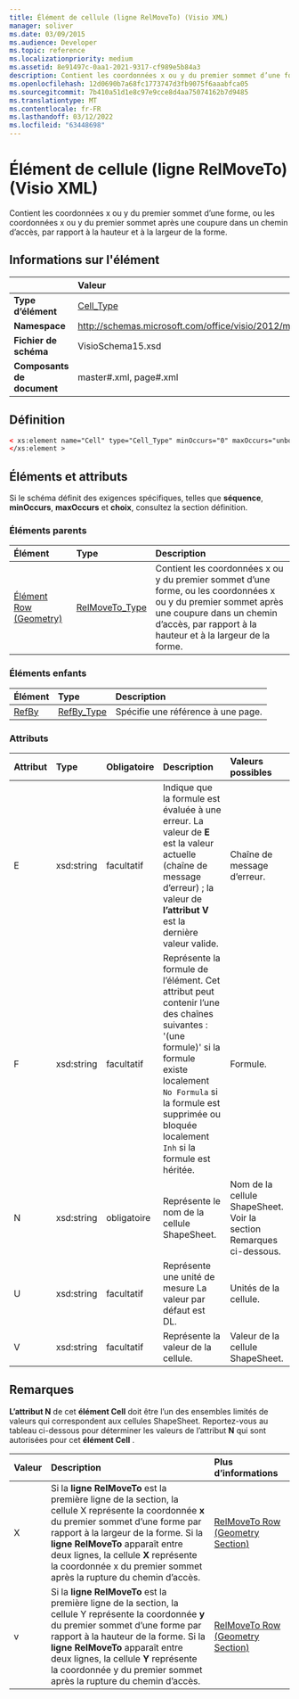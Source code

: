 ```yaml
---
title: Élément de cellule (ligne RelMoveTo) (Visio XML)
manager: soliver
ms.date: 03/09/2015
ms.audience: Developer
ms.topic: reference
ms.localizationpriority: medium
ms.assetid: 8e91497c-0aa1-2021-9317-cf989e5b84a3
description: Contient les coordonnées x ou y du premier sommet d’une forme, ou les coordonnées x ou y du premier sommet après une coupure dans un chemin d’accès, par rapport à la hauteur et à la largeur de la forme.
ms.openlocfilehash: 12d0690b7a68fc1773747d3fb9075f6aaabfca05
ms.sourcegitcommit: 7b410a51d1e8c97e9cce8d4aa75074162b7d9485
ms.translationtype: MT
ms.contentlocale: fr-FR
ms.lasthandoff: 03/12/2022
ms.locfileid: "63448698"
---
```

# <a name="cell-element-relmoveto-row-visio-xml"></a>Élément de cellule (ligne RelMoveTo) (Visio XML)

Contient les coordonnées x ou y du premier sommet d’une forme, ou les coordonnées x ou y du premier sommet après une coupure dans un chemin d’accès, par rapport à la hauteur et à la largeur de la forme.
  
## <a name="element-information"></a>Informations sur l'élément

||Valeur |
|:-----|:-----|
|**Type d’élément** <br/> |[Cell_Type](cell_type-complextypevisio-xml.md) <br/> |
|**Namespace** <br/> |http://schemas.microsoft.com/office/visio/2012/main  <br/> |
|**Fichier de schéma** <br/> |VisioSchema15.xsd  <br/> |
|**Composants de document** <br/> |master#.xml, page#.xml  <br/> |
   
## <a name="definition"></a>Définition

```XML
< xs:element name="Cell" type="Cell_Type" minOccurs="0" maxOccurs="unbounded" >
</xs:element >
```

## <a name="elements-and-attributes"></a>Éléments et attributs

Si le schéma définit des exigences spécifiques, telles que **séquence**, **minOccurs**, **maxOccurs** et **choix**, consultez la section définition. 
  
### <a name="parent-elements"></a>Éléments parents

|**Élément**|**Type**|**Description**|
|:-----|:-----|:-----|
|[Élément Row (Geometry)](row-element-geometry-sectionvisio-xml.md) <br/> |[RelMoveTo_Type](relmoveto_type-complextypevisio-xml.md) <br/> |Contient les coordonnées x ou y du premier sommet d’une forme, ou les coordonnées x ou y du premier sommet après une coupure dans un chemin d’accès, par rapport à la hauteur et à la largeur de la forme. |
   
### <a name="child-elements"></a>Éléments enfants

|**Élément**|**Type**|**Description**|
|:-----|:-----|:-----|
|[RefBy](refby-element-cell_type-complextypevisio-xml.md) <br/> |[RefBy_Type](refby_type-complextypevisio-xml.md) <br/> |Spécifie une référence à une page. |
   
### <a name="attributes"></a>Attributs

|**Attribut**|**Type**|**Obligatoire**|**Description**|**Valeurs possibles**|
|:-----|:-----|:-----|:-----|:-----|
|E  <br/> |xsd:string  <br/> |facultatif  <br/> |Indique que la formule est évaluée à une erreur. La valeur de **E** est la valeur actuelle (chaîne de message d’erreur) ; la valeur de **l’attribut V** est la dernière valeur valide. |Chaîne de message d’erreur. |
|F  <br/> |xsd:string  <br/> |facultatif  <br/> | Représente la formule de l’élément. Cet attribut peut contenir l’une des chaînes suivantes :  <br/>  '(une formule)' si la formule existe localement  <br/>  `No Formula` si la formule est supprimée ou bloquée localement  <br/>  `Inh` si la formule est héritée. |Formule. |
|N  <br/> |xsd:string  <br/> |obligatoire  <br/> |Représente le nom de la cellule ShapeSheet. |Nom de la cellule ShapeSheet. Voir la section Remarques ci-dessous. |
|U  <br/> |xsd:string  <br/> |facultatif  <br/> |Représente une unité de mesure La valeur par défaut est DL. |Unités de la cellule. |
|V  <br/> |xsd:string  <br/> |facultatif  <br/> |Représente la valeur de la cellule. |Valeur de la cellule ShapeSheet. |
   
## <a name="remarks"></a>Remarques

**L’attribut N** de cet **élément Cell** doit être l’un des ensembles limités de valeurs qui correspondent aux cellules ShapeSheet. Reportez-vous au tableau ci-dessous pour déterminer les valeurs de l’attribut **N** qui sont autorisées pour cet **élément Cell** . 
  
|**Valeur**|**Description**|**Plus d’informations**|
|:-----|:-----|:-----|
|X  <br/> |Si la **ligne RelMoveTo** est la première ligne de la section, la cellule X représente la coordonnée **x** du premier sommet d’une forme par rapport à la largeur de la forme. Si la **ligne RelMoveTo** apparaît entre deux lignes, la cellule **X** représente la coordonnée x du premier sommet après la rupture du chemin d’accès. |[RelMoveTo Row (Geometry Section)](relmoveto-row-geometry-section.md) <br/> |
|v  <br/> |Si la **ligne RelMoveTo** est la première ligne de la section, la cellule Y représente la coordonnée **y** du premier sommet d’une forme par rapport à la hauteur de la forme. Si la **ligne RelMoveTo** apparaît entre deux lignes, la cellule **Y** représente la coordonnée y du premier sommet après la rupture du chemin d’accès. |[RelMoveTo Row (Geometry Section)](relmoveto-row-geometry-section.md) <br/> |
   

